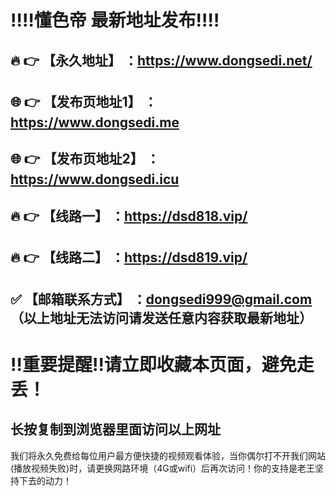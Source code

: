 ﻿:bangbang::bangbang:懂色帝 最新地址发布:bangbang::bangbang:
==
:fire: :point_right: 【永久地址】 ：https://www.dongsedi.net/
------
:globe_with_meridians: :point_right: 【发布页地址1】 ：https://www.dongsedi.me
------
:globe_with_meridians: :point_right: 【发布页地址2】 ：https://www.dongsedi.icu
------
:fire: :point_right: 【线路一】 ：https://dsd818.vip/
------
:fire: :point_right: 【线路二】 ：https://dsd819.vip/
------
:white_check_mark: 【邮箱联系方式】 ：dongsedi999@gmail.com （以上地址无法访问请发送任意内容获取最新地址）
------

:bangbang:重要提醒:bangbang:请立即收藏本页面，避免走丢！
==

长按复制到浏览器里面访问以上网址
-

我们将永久免费给每位用户最方便快捷的视频观看体验，当你偶尔打不开我们网站(播放视频失败)时，请更换网路环境（4G或wifi）后再次访问！你的支持是老王坚持下去的动力！

